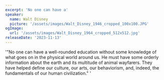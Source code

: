 ```yaml
---
excerpt: 'No one can have a'
speaker:
  name: Walt Disney
  picture: '/assets/images/Walt_Disney_1946_cropped_100x100.JPG'
ogImage:
  url: '/assets/images/Walt_Disney_1964_cropped_512x512.jpg'
releaseDate: '2023-11-13'
---
```


'"No one can have a well-rounded education without some knowledge of what goes on in the physical world around us. He must have some orderly information about the earth and its multitude of animal wayfarers. They have helped define our culture, our arts, our behaviorism, and, indeed, the fundamentals of our human civilization."'

